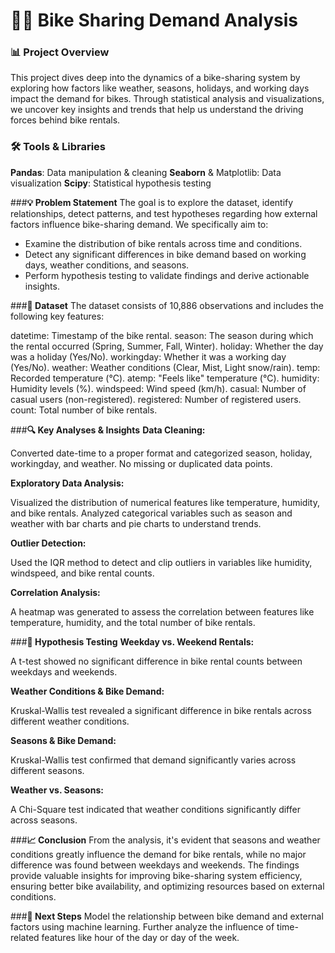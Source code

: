 # **🚴‍♂️ Bike Sharing Demand Analysis**


### **📊 Project Overview**

This project dives deep into the dynamics of a bike-sharing system by exploring how factors like weather, seasons, holidays, and working days impact the demand for bikes. Through statistical analysis and visualizations, we uncover key insights and trends that help us understand the driving forces behind bike rentals.

### 🛠️ Tools & Libraries

**Pandas**: Data manipulation & cleaning
**Seaborn** & Matplotlib: Data visualization
**Scipy**: Statistical hypothesis testing

###**💡 Problem Statement**
The goal is to explore the dataset, identify relationships, detect patterns, and test hypotheses regarding how external factors influence bike-sharing demand. We specifically aim to:

- Examine the distribution of bike rentals across time and conditions.
- Detect any significant differences in bike demand based on working days, weather conditions, and seasons.
- Perform hypothesis testing to validate findings and derive actionable insights.
  
###**📂 Dataset**
The dataset consists of 10,886 observations and includes the following key features:

datetime: Timestamp of the bike rental.
season: The season during which the rental occurred (Spring, Summer, Fall, Winter).
holiday: Whether the day was a holiday (Yes/No).
workingday: Whether it was a working day (Yes/No).
weather: Weather conditions (Clear, Mist, Light snow/rain).
temp: Recorded temperature (°C).
atemp: "Feels like" temperature (°C).
humidity: Humidity levels (%).
windspeed: Wind speed (km/h).
casual: Number of casual users (non-registered).
registered: Number of registered users.
count: Total number of bike rentals.

###**🔍 Key Analyses & Insights**
**Data Cleaning:**

Converted date-time to a proper format and categorized season, holiday, workingday, and weather.
No missing or duplicated data points.

**Exploratory Data Analysis:**

Visualized the distribution of numerical features like temperature, humidity, and bike rentals.
Analyzed categorical variables such as season and weather with bar charts and pie charts to understand trends.

**Outlier Detection:**

Used the IQR method to detect and clip outliers in variables like humidity, windspeed, and bike rental counts.

**Correlation Analysis:**

A heatmap was generated to assess the correlation between features like temperature, humidity, and the total number of bike rentals.

###**🔬 Hypothesis Testing**
**Weekday vs. Weekend Rentals:**

A t-test showed no significant difference in bike rental counts between weekdays and weekends.

**Weather Conditions & Bike Demand:**

Kruskal-Wallis test revealed a significant difference in bike rentals across different weather conditions.

**Seasons & Bike Demand:**

Kruskal-Wallis test confirmed that demand significantly varies across different seasons.

**Weather vs. Seasons:**

A Chi-Square test indicated that weather conditions significantly differ across seasons.

###**📈 Conclusion**
From the analysis, it's evident that seasons and weather conditions greatly influence the demand for bike rentals, while no major difference was found between weekdays and weekends. The findings provide valuable insights for improving bike-sharing system efficiency, ensuring better bike availability, and optimizing resources based on external conditions.

###**🔗 Next Steps**
Model the relationship between bike demand and external factors using machine learning.
Further analyze the influence of time-related features like hour of the day or day of the week.

